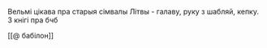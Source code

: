 
Вельмі цікава пра старыя сімвалы Літвы - галаву, руку з шабляй, кепку. З кнігі пра бчб

[[@ бабілон]]
